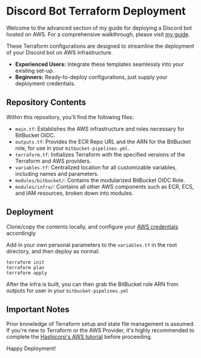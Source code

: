 # Discord Bot Terraform Deployment

Welcome to the advanced section of my guide for deploying a Discord bot hosted on AWS. For a comprehensive walkthrough, please visit [my guide](https://vkice.me/posts/discord-python-bot-docker-ecs-aws/).

These Terraform configurations are designed to streamline the deployment of your Discord bot on AWS infrastructure. 
- **Experienced Users:** Integrate these templates seamlessly into your existing set-up.
- **Beginners:** Ready-to-deploy configurations, just supply your deployment credentials.

## Repository Contents

Within this repository, you'll find the following files:

- `main.tf`: Establishes the AWS infrastructure and roles necessary for BitBucket OIDC.
- `outputs.tf`: Provides the ECR Repo URL and the ARN for the BitBucket role, for use in your `bitbucket-pipelines.yml`.
- `terraform.tf`: Initializes Terraform with the specified versions of the Terraform and AWS providers.
- `variables.tf`: Centralized location for all customizable variables, including names and parameters.
- `modules/bitbucket/`: Contains the modularized BitBucket OIDC Role.
- `modules/infra/`: Contains all other AWS components such as ECR, ECS, and IAM resources, broken down into modules.

## Deployment

Clone/copy the contents locally, and configure your [AWS credentials](https://registry.terraform.io/providers/hashicorp/aws/latest/docs#authentication-and-configuration) accordingly

Add in your own personal parameters to the `variables.tf` in the root directory, and then deploy as normal:

```
terraform init
terraform plan
terraform apply
```

After the infra is built, you can then grab the BitBucket role ARN from outputs for user in your `bitbucket-pipelines.yml`

## Important Notes

Prior knowledge of Terraform setup and state file management is assumed. If you're new to Terraform or the AWS Provider, it's highly recommended to complete the [Hashicorp's AWS tutorial](https://developer.hashicorp.com/terraform/tutorials/aws-get-started) before proceeding.

Happy Deployment!